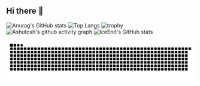 ## Hi there 👋
![Anurag's GitHub stats](https://github-readme-stats.vercel.app/api?username=nanfengovo)
![Top Langs](https://github-readme-stats.vercel.app/api/top-langs/?username=nanfengovo)
![trophy](https://github-profile-trophy.vercel.app/?username=nanfengovo)
![Ashutosh's github activity graph](https://github-readme-activity-graph.vercel.app/graph?username=nanfengovo)
![IceEnd's GitHub stats](https://github-immortality.vercel.app/api?username=nanfengovo)


<!--贪吃蛇-->
<picture>
  <source media="(prefers-color-scheme: dark)" srcset="https://raw.githubusercontent.com/nanfengovo/nanfengovo/output/github-contribution-grid-snake-dark.svg">
  <source media="(prefers-color-scheme: light)" srcset="https://raw.githubusercontent.com/nanfengovo/nanfengovo/output/github-contribution-grid-snake.svg">
  <img alt="github contribution grid snake animation" src="https://raw.githubusercontent.com/nanfengovo/nanfengovo/output/github-contribution-grid-snake.svg">
</picture>

<!--
**nanfengovo/nanfengovo** is a ✨ _special_ ✨ repository because its `README.md` (this file) appears on your GitHub profile.

Here are some ideas to get you started:

- 🔭 I’m currently working on ...
- 🌱 I’m currently learning ...
- 👯 I’m looking to collaborate on ...
- 🤔 I’m looking for help with ...
- 💬 Ask me about ...
- 📫 How to reach me: ...
- 😄 Pronouns: ...
- ⚡ Fun fact: ...
-->
